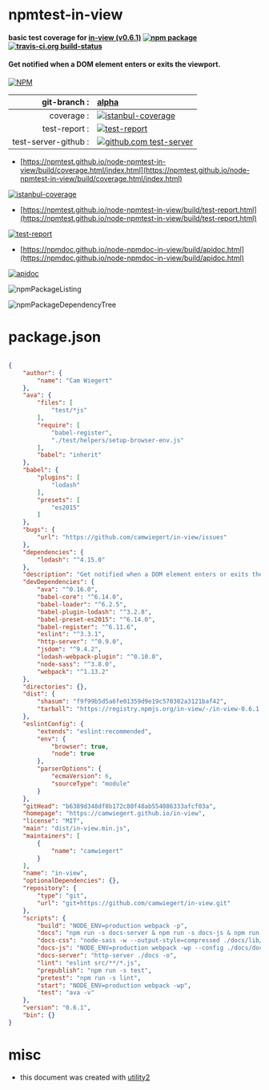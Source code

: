 # npmtest-in-view

#### basic test coverage for  [in-view (v0.6.1)](https://camwiegert.github.io/in-view)  [![npm package](https://img.shields.io/npm/v/npmtest-in-view.svg?style=flat-square)](https://www.npmjs.org/package/npmtest-in-view) [![travis-ci.org build-status](https://api.travis-ci.org/npmtest/node-npmtest-in-view.svg)](https://travis-ci.org/npmtest/node-npmtest-in-view)

#### Get notified when a DOM element enters or exits the viewport.

[![NPM](https://nodei.co/npm/in-view.png?downloads=true&downloadRank=true&stars=true)](https://www.npmjs.com/package/in-view)

| git-branch : | [alpha](https://github.com/npmtest/node-npmtest-in-view/tree/alpha)|
|--:|:--|
| coverage : | [![istanbul-coverage](https://npmtest.github.io/node-npmtest-in-view/build/coverage.badge.svg)](https://npmtest.github.io/node-npmtest-in-view/build/coverage.html/index.html)|
| test-report : | [![test-report](https://npmtest.github.io/node-npmtest-in-view/build/test-report.badge.svg)](https://npmtest.github.io/node-npmtest-in-view/build/test-report.html)|
| test-server-github : | [![github.com test-server](https://npmtest.github.io/node-npmtest-in-view/GitHub-Mark-32px.png)](https://npmtest.github.io/node-npmtest-in-view/build/app/index.html) | | build-artifacts : | [![build-artifacts](https://npmtest.github.io/node-npmtest-in-view/glyphicons_144_folder_open.png)](https://github.com/npmtest/node-npmtest-in-view/tree/gh-pages/build)|

- [https://npmtest.github.io/node-npmtest-in-view/build/coverage.html/index.html](https://npmtest.github.io/node-npmtest-in-view/build/coverage.html/index.html)

[![istanbul-coverage](https://npmtest.github.io/node-npmtest-in-view/build/screenCapture.buildCi.browser.%252Ftmp%252Fbuild%252Fcoverage.lib.html.png)](https://npmtest.github.io/node-npmtest-in-view/build/coverage.html/index.html)

- [https://npmtest.github.io/node-npmtest-in-view/build/test-report.html](https://npmtest.github.io/node-npmtest-in-view/build/test-report.html)

[![test-report](https://npmtest.github.io/node-npmtest-in-view/build/screenCapture.buildCi.browser.%252Ftmp%252Fbuild%252Ftest-report.html.png)](https://npmtest.github.io/node-npmtest-in-view/build/test-report.html)

- [https://npmdoc.github.io/node-npmdoc-in-view/build/apidoc.html](https://npmdoc.github.io/node-npmdoc-in-view/build/apidoc.html)

[![apidoc](https://npmdoc.github.io/node-npmdoc-in-view/build/screenCapture.buildCi.browser.%252Ftmp%252Fbuild%252Fapidoc.html.png)](https://npmdoc.github.io/node-npmdoc-in-view/build/apidoc.html)

![npmPackageListing](https://npmtest.github.io/node-npmtest-in-view/build/screenCapture.npmPackageListing.svg)

![npmPackageDependencyTree](https://npmtest.github.io/node-npmtest-in-view/build/screenCapture.npmPackageDependencyTree.svg)



# package.json

```json

{
    "author": {
        "name": "Cam Wiegert"
    },
    "ava": {
        "files": [
            "test/*js"
        ],
        "require": [
            "babel-register",
            "./test/helpers/setup-browser-env.js"
        ],
        "babel": "inherit"
    },
    "babel": {
        "plugins": [
            "lodash"
        ],
        "presets": [
            "es2015"
        ]
    },
    "bugs": {
        "url": "https://github.com/camwiegert/in-view/issues"
    },
    "dependencies": {
        "lodash": "^4.15.0"
    },
    "description": "Get notified when a DOM element enters or exits the viewport.",
    "devDependencies": {
        "ava": "^0.16.0",
        "babel-core": "^6.14.0",
        "babel-loader": "^6.2.5",
        "babel-plugin-lodash": "^3.2.8",
        "babel-preset-es2015": "^6.14.0",
        "babel-register": "^6.11.6",
        "eslint": "^3.3.1",
        "http-server": "^0.9.0",
        "jsdom": "^9.4.2",
        "lodash-webpack-plugin": "^0.10.0",
        "node-sass": "^3.8.0",
        "webpack": "^1.13.2"
    },
    "directories": {},
    "dist": {
        "shasum": "f9f99b5d5a6fe01359d9e19c570302a3121baf42",
        "tarball": "https://registry.npmjs.org/in-view/-/in-view-0.6.1.tgz"
    },
    "eslintConfig": {
        "extends": "eslint:recommended",
        "env": {
            "browser": true,
            "node": true
        },
        "parserOptions": {
            "ecmaVersion": 6,
            "sourceType": "module"
        }
    },
    "gitHead": "b6389d348df8b172c80f48ab554086333afcf03a",
    "homepage": "https://camwiegert.github.io/in-view",
    "license": "MIT",
    "main": "dist/in-view.min.js",
    "maintainers": [
        {
            "name": "camwiegert"
        }
    ],
    "name": "in-view",
    "optionalDependencies": {},
    "repository": {
        "type": "git",
        "url": "git+https://github.com/camwiegert/in-view.git"
    },
    "scripts": {
        "build": "NODE_ENV=production webpack -p",
        "docs": "npm run -s docs-server & npm run -s docs-js & npm run -s docs-css",
        "docs-css": "node-sass -w --output-style=compressed ./docs/lib/css/main.scss ./docs/lib/css/main.min.css",
        "docs-js": "NODE_ENV=production webpack -wp --config ./docs/docs.webpack.config.js",
        "docs-server": "http-server ./docs -o",
        "lint": "eslint src/**/*.js",
        "prepublish": "npm run -s test",
        "pretest": "npm run -s lint",
        "start": "NODE_ENV=production webpack -wp",
        "test": "ava -v"
    },
    "version": "0.6.1",
    "bin": {}
}
```



# misc
- this document was created with [utility2](https://github.com/kaizhu256/node-utility2)
